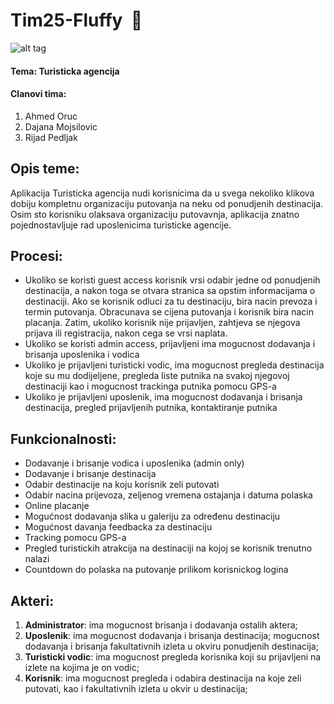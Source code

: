 ﻿# Tim25-Fluffy  🦄
 
![alt tag]( https://sd.keepcalm-o-matic.co.uk/i/keep-calm-and-love-fluffy-unicorns-8.png )

#### Tema: Turisticka agencija

#### Clanovi tima:
1. Ahmed Oruc
2. Dajana Mojsilovic
3. Rijad Pedljak

## Opis teme:
Aplikacija Turisticka agencija nudi korisnicima da u svega nekoliko klikova dobiju kompletnu organizaciju putovanja na neku od ponudjenih destinacija. Osim sto korisniku olaksava organizaciju putovavnja, aplikacija znatno pojednostavljuje rad uposlenicima turisticke agencije. 

## Procesi:
* Ukoliko se koristi guest access korisnik vrsi odabir jedne od ponudjenih destinacija, a nakon toga se otvara stranica sa opstim informacijama o destinaciji. Ako se korisnik odluci za tu destinaciju, bira nacin prevoza i termin putovanja. Obracunava se cijena putovanja i korisnik bira nacin placanja. Zatim, ukoliko korisnik nije prijavljen, zahtjeva se njegova prijava ili registracija, nakon cega se vrsi naplata.
* Ukoliko se koristi admin access, prijavljeni ima mogucnost dodavanja i brisanja uposlenika i vodica
* Ukoliko je prijavljeni turisticki vodic, ima mogucnost pregleda destinacija koje su mu dodijeljene, pregleda liste putnika na svakoj njegovoj destinaciji kao i mogucnost trackinga putnika pomocu GPS-a
* Ukoliko je prijavljeni uposlenik, ima mogucnost dodavanja i brisanja destinacija, pregled prijavljenih putnika, kontaktiranje putnika

## Funkcionalnosti:
* Dodavanje i brisanje vodica i uposlenika (admin only)
* Dodavanje i brisanje destinacija
* Odabir destinacije na koju korisnik zeli putovati
* Odabir nacina prijevoza, zeljenog vremena ostajanja i datuma polaska
* Online placanje
* Mogućnost dodavanja slika u galeriju za određenu destinaciju
* Mogućnost davanja feedbacka za destinaciju
* Tracking pomocu GPS-a
* Pregled turistickih atrakcija na destinaciji na kojoj se korisnik trenutno nalazi
* Countdown do polaska na putovanje prilikom korisnickog logina

## Akteri:
1. **Administrator**: ima mogucnost brisanja i dodavanja ostalih aktera; 
2. **Uposlenik**: ima mogucnost dodavanja i brisanja destinacija; mogucnost dodavanja i brisanja fakultativnih izleta u okviru ponudjenih destinacija; 
3. **Turisticki vodic**: ima mogucnost pregleda korisnika koji su prijavljeni na izlete na kojima je on vodic;
4. **Korisnik**: ima mogucnost pregleda i odabira destinacija na koje zeli putovati, kao i fakultativnih izleta u okvir u destinacija;


 
